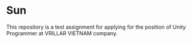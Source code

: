 # Sun
 This repository is a test assignment for applying for the position of Unity Programmer at VRILLAR VIETNAM company.
